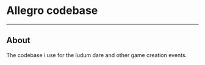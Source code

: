 # Allegro codebase

---

## About

The codebase i use for the ludum dare and other game creation events.
